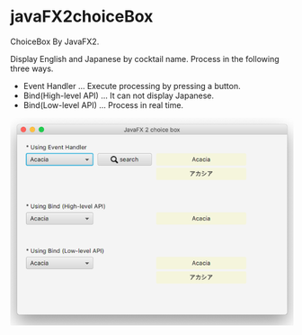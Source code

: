 # javaFX2choiceBox

ChoiceBox By JavaFX2.

Display English and Japanese by cocktail name.
Process in the following three ways.

* Event Handler ... Execute processing by pressing a button.
* Bind(High-level API) ... It can not display Japanese.
* Bind(Low-level API) ... Process in real time.

![javaFX2choiceBox](https://github.com/63rabbits/javaFX2choiceBox/blob/master/javaFX2choiceBox.png?raw=true)
